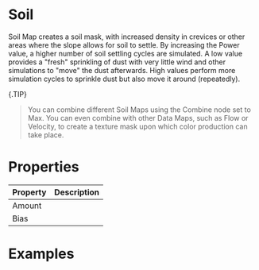 # Soil



Soil Map creates a soil mask, with increased density in crevices or other areas where the slope allows for soil to settle. By increasing the Power value, a higher number of soil settling cycles are simulated. A low value provides a "fresh" sprinkling of dust with very little wind and other simulations to "move" the dust afterwards. High values perform more simulation cycles to sprinkle dust but also move it around (repeatedly).

{.TIP} 
> You can combine different Soil Maps using the Combine node set to Max. You can even combine with other Data Maps, such as Flow or Velocity, to create a texture mask upon which color production can take place.





# Properties


| Property | Description| 
| -------- | -----------|
| Amount |  |
| Bias |  |




# Examples
